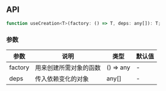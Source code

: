 
## API

```javascript
function useCreation<T>(factory: () => T, deps: any[]): T;
```

### 参数

| 参数    | 说明                                         | 类型                   | 默认值 |
|---------|----------------------------------------------|------------------------|--------|
| factory | 用来创建所需对象的函数  | () => any | -      |
| deps | 传入依赖变化的对象  | any[] | -      |

